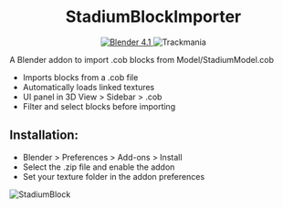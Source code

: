 <h1 align="center">
  StadiumBlockImporter
</h1>

<p align="center">
<a href="https://www.blender.org/" target="blank">
<img src="https://img.shields.io/badge/Blender-4.1-2" alt="Blender 4.1" />
</a>
<img src="https://img.shields.io/badge/Trackmania-blender%20Import-brightgreen" alt="Trackmania"/>

A Blender addon to import .cob blocks from Model/StadiumModel.cob
 - Imports blocks from a .cob file
 - Automatically loads linked textures
 - UI panel in 3D View > Sidebar > .cob
 - Filter and select blocks before importing

## Installation:
 - Blender > Preferences > Add-ons > Install
 - Select the .zip file and enable the addon
 - Set your texture folder in the addon preferences

 ![StadiumBlock](https://github.com/user-attachments/assets/0205135c-52d2-41fc-9d17-32ed5e779eeb)



